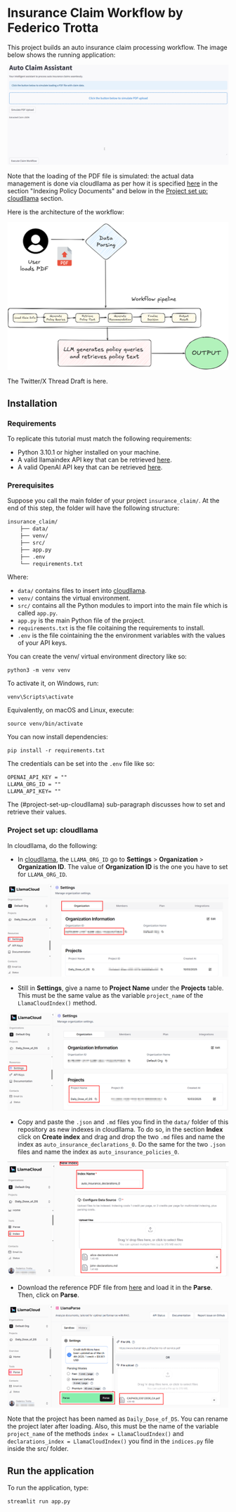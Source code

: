 #  Insurance Claim Workflow by Federico Trotta
This project builds an auto insurance claim processing workflow. The image below shows the running application:

![Process flow by Federico Trotta](./img/flow.gif)

Note that the loading of the PDF file is simulated: the actual data management is done via cloudllama as per how it is specified [here](https://github.com/run-llama/llamacloud-demo/blob/main/examples/document_workflows/auto_insurance_claims/auto_insurance_claims.ipynb) in the section "Indexing Policy Documents" and below in the [Project set up: cloudllama](#project-set-up-cloudllama) section.

Here is the architecture of the workflow:

![Architecture workflow by Federico Trotta](./img/workflow.png) 

The Twitter/X Thread Draft is here.

## Installation

### Requirements
To replicate this tutorial must match the following requirements:
- Python 3.10.1 or higher installed on your machine.
- A valid llamaindex API key that can be retrieved [here](https://cloud.llamaindex.ai/).
- A valid OpenAI API key that can be retrieved [here](https://platform.openai.com/api-keys).

### Prerequisites
Suppose you call the main folder of your project `insurance_claim/`. At the end of this step, the folder will have the following structure:
```plaintext
insurance_claim/
    ├── data/
    ├── venv/
    ├── src/
    ├── app.py
    ├── .env
    └── requirements.txt
```

Where:
- `data/` contains files to insert into [cloudllama](#project-set-up-cloudllama).
- `venv/` contains the virtual environment.
- `src/` contains all the Python modules to import into the main file which is called `app.py`.
- `app.py` is the main Python file of the project.
- `requirements.txt` is the file coitaining the requirements to install.
- `.env` is the file cointaining the the environment variables with the values of your API keys.

You can create the venv/ virtual environment directory like so:
```plaintext
python3 -m venv venv
```
To activate it, on Windows, run:
```plaintext
venv\Scripts\activate
```

Equivalently, on macOS and Linux, execute:
```plaintext
source venv/bin/activate
```

You can now install dependencies:
```plaintext
pip install -r requirements.txt
```

The credentials can be set into the `.env` file like so:
```plaintext
OPENAI_API_KEY = ""
LLAMA_ORG_ID = ""
LLAMA_API_KEY= ""
```

The (#project-set-up-cloudllama) sub-paragraph discusses how to set and retrieve their values.

### Project set up: cloudllama
In cloudllama, do the following:
- In [cloudllama](https://cloud.llamaindex.ai/), the `LLAMA_ORG_ID` go to **Settings** > **Organization** > **Organization ID**. The value of **Organization ID** is the one you have to set for `LLAMA_ORG_ID`.

![Organization ID by Federico Trotta](./img/org_id.png) 

- Still in **Settings**, give a name to **Project Name** under the **Projects** table. This must be the same value as the variable `project_name` of the `LlamaCloudIndex()` method.

![Project name by Federico Trotta](./img/project_name.png)

- Copy and paste the `.json` and `.md` files you find in the `data/` folder of this repository as new indexes in cloudllama. To do so, in the section **Index** click on **Create index** and drag and drop the two `.md` files and name the index as `auto_insurance_declarations_0`. Do the same for the two `.json` files and name the index as `auto_insurance_policies_0`.

![Declarations by Federico Trotta](./img/declarations.png)

- Download the reference PDF file from [here](https://nationalgeneral.com/forms_catalog/CAIP400_03012006_CA.pdf) and load it in the **Parse**. Then, click on **Parse**.

![Parsing the PDF by Federico Trotta](./img/parse_pdf.png)

Note that the project has been named as `Daily_Dose_of_DS`. You can rename the project later after loading. Also, this must be the name of the variable `project_name` of the methods `index = LlamaCloudIndex()` and `declarations_index = LlamaCloudIndex()` you find in the `indices.py` file inside the src/ folder.

## Run the application
To run the application, type:
```plaintext
streamlit run app.py
```